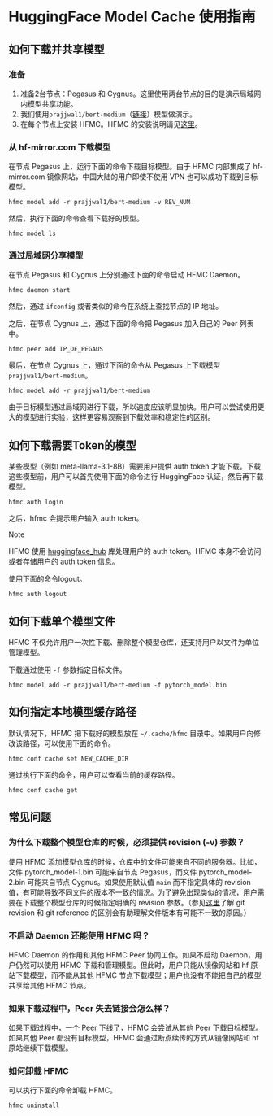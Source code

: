 # HuggingFace Model Cache 使用指南

## 如何下载并共享模型

### 准备

1. 准备2台节点：Pegasus 和 Cygnus。这里使用两台节点的目的是演示局域网内模型共享功能。
2. 我们使用`prajjwal1/bert-medium`（[链接](https://huggingface.co/prajjwal1/bert-medium/tree/main)）模型做演示。
3. 在每个节点上安装 HFMC。HFMC 的安装说明请见[这里](/doc/README.zh.md#安装-hfmc)。

### 从 hf-mirror.com 下载模型

在节点 Pegasus 上，运行下面的命令下载目标模型。由于 HFMC 内部集成了 hf-mirror.com 镜像网站，中国大陆的用户即使不使用 VPN 也可以成功下载到目标模型。

    hfmc model add -r prajjwal1/bert-medium -v REV_NUM

然后，执行下面的命令查看下载好的模型。

    hfmc model ls

### 通过局域网分享模型

在节点 Pegasus 和 Cygnus 上分别通过下面的命令启动 HFMC Daemon。

    hfmc daemon start

然后，通过 `ifconfig` 或者类似的命令在系统上查找节点的 IP 地址。

之后，在节点 Cygnus 上，通过下面的命令把 Pegasus 加入自己的 Peer 列表中。

    hfmc peer add IP_OF_PEGAUS

最后，在节点 Cygnus 上，通过下面的命令从 Pegasus 上下载模型 `prajjwal1/bert-medium`。

    hfmc model add -r prajjwal1/bert-medium

由于目标模型通过局域网进行下载，所以速度应该明显加快。用户可以尝试使用更大的模型进行实验，这样更容易观察到下载效率和稳定性的区别。

## 如何下载需要Token的模型

某些模型（例如 meta-llama-3.1-8B）需要用户提供 auth token 才能下载。下载这些模型前，用户可以首先使用下面的命令进行 HuggingFace 认证，然后再下载模型。

    hfmc auth login

之后，hfmc 会提示用户输入 auth token。

> [!NOTE]
>
> HFMC 使用 [huggingface_hub](https://github.com/huggingface/huggingface_hub) 库处理用户的 auth token。HFMC 本身不会访问或者存储用户的 auth token 信息。

使用下面的命令logout。

    hfmc auth logout

## 如何下载单个模型文件

HFMC 不仅允许用户一次性下载、删除整个模型仓库，还支持用户以文件为单位管理模型。

下载通过使用 `-f` 参数指定目标文件。

    hfmc model add -r prajjwal1/bert-medium -f pytorch_model.bin

## 如何指定本地模型缓存路径

默认情况下，HFMC 把下载好的模型放在 `~/.cache/hfmc` 目录中。如果用户向修改该路径，可以使用下面的命令。

    hfmc conf cache set NEW_CACHE_DIR

通过执行下面的命令，用户可以查看当前的缓存路径。

    hfmc conf cache get

## 常见问题

### 为什么下载整个模型仓库的时候，必须提供 revision (-v) 参数？

使用 HFMC 添加模型仓库的时候，仓库中的文件可能来自不同的服务器。比如，文件 pytorch_model-1.bin 可能来自节点 Pegasus，而文件 pytorch_model-2.bin 可能来自节点 Cygnus。如果使用默认值 `main` 而不指定具体的 revision 值，有可能导致不同文件的版本不一致的情况。为了避免出现类似的情况，用户需要在下载整个模型仓库的时候指定明确的 revision 参数。（参见[这里](https://stackoverflow.com/questions/73145810/how-do-git-revisions-and-references-relate-to-each-other)了解 git revision 和 git reference 的区别会有助理解文件版本有可能不一致的原因。）

### 不启动 Daemon 还能使用 HFMC 吗？

HFMC Daemon 的作用和其他 HFMC Peer 协同工作。如果不启动 Daemon，用户仍然可以使用 HFMC 下载和管理模型。但此时，用户只能从镜像网站和 hf 原站下载模型，而不能从其他 HFMC 节点下载模型；用户也没有不能把自己的模型共享给其他 HFMC 节点。

### 如果下载过程中，Peer 失去链接会怎么样？

如果下载过程中，一个 Peer 下线了，HFMC 会尝试从其他 Peer 下载目标模型。如果其他 Peer 都没有目标模型，HFMC 会通过断点续传的方式从镜像网站和 hf 原站继续下载模型。

### 如何卸载 HFMC

可以执行下面的命令卸载 HFMC。

    hfmc uninstall
